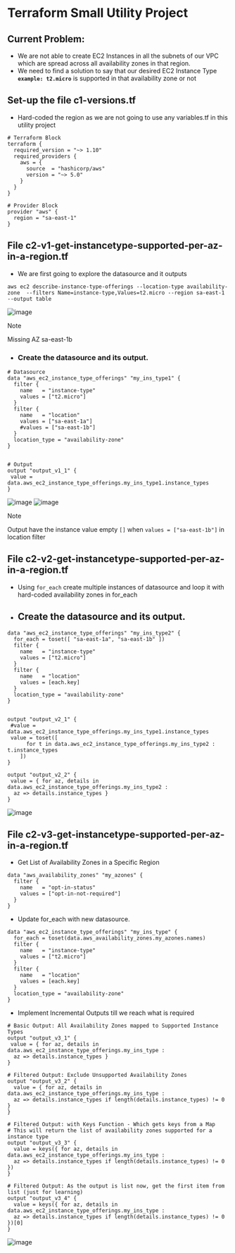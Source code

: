 # Terraform Small Utility Project
## Current Problem:
- We are not able to create EC2 Instances in all the subnets of our VPC which are spread across all availability zones in that region.
- We need to find a solution to say that our desired EC2 Instance Type **`example: t2.micro`** is supported in that availability zone or not

## Set-up the file c1-versions.tf
- Hard-coded the region as we are not going to use any variables.tf in this utility project
```
# Terraform Block
terraform {
  required_version = "~> 1.10"
  required_providers {
    aws = {
      source  = "hashicorp/aws"
      version = "~> 5.0"
    }
  }
}

# Provider Block
provider "aws" {
  region = "sa-east-1"
}
```

## File c2-v1-get-instancetype-supported-per-az-in-a-region.tf
- We are first going to explore the datasource and it outputs
```
aws ec2 describe-instance-type-offerings --location-type availability-zone  --filters Name=instance-type,Values=t2.micro --region sa-east-1 --output table
```
![image](https://github.com/user-attachments/assets/bbf83570-56a5-4cac-87fa-4c4b78ba0c57)
> [!NOTE]
> Missing AZ sa-east-1b

- ### Create the datasource and its output.
```
# Datasource
data "aws_ec2_instance_type_offerings" "my_ins_type1" {
  filter {
    name   = "instance-type"
    values = ["t2.micro"]
  }
  filter {
    name   = "location"
    values = ["sa-east-1a"]
    #values = ["sa-east-1b"]    
  }
  location_type = "availability-zone"
}


# Output
output "output_v1_1" {
 value = data.aws_ec2_instance_type_offerings.my_ins_type1.instance_types
}
```
![image](https://github.com/user-attachments/assets/bd0e4eb9-4d16-4f1a-8ebb-e8ad2536a788)
![image](https://github.com/user-attachments/assets/99728236-93cf-445c-aaa5-fcececa6c63e)
> [!NOTE]
> Output have the instance value empty `[]` when `values = ["sa-east-1b"]` in location filter

## File c2-v2-get-instancetype-supported-per-az-in-a-region.tf
- Using `for_each` create multiple instances of datasource and loop it with hard-coded availability zones in for_each
- ## Create the datasource and its output.
```
data "aws_ec2_instance_type_offerings" "my_ins_type2" {
  for_each = toset([ "sa-east-1a", "sa-east-1b" ])
  filter {
    name   = "instance-type"
    values = ["t2.micro"]
  }
  filter {
    name   = "location"
    values = [each.key]
  }
  location_type = "availability-zone"
}


output "output_v2_1" {
 #value = data.aws_ec2_instance_type_offerings.my_ins_type1.instance_types
 value = toset([
      for t in data.aws_ec2_instance_type_offerings.my_ins_type2 : t.instance_types
    ])  
}

output "output_v2_2" {
 value = { for az, details in data.aws_ec2_instance_type_offerings.my_ins_type2 :
  az => details.instance_types }   
}
```
![image](https://github.com/user-attachments/assets/c29b5934-49ac-495e-bdbb-365f4500bb68)

## File c2-v3-get-instancetype-supported-per-az-in-a-region.tf
- Get List of Availability Zones in a Specific Region
```
data "aws_availability_zones" "my_azones" {
  filter {
    name   = "opt-in-status"
    values = ["opt-in-not-required"]
  }
}
```

- Update for_each with new datasource.
```
data "aws_ec2_instance_type_offerings" "my_ins_type" {
  for_each = toset(data.aws_availability_zones.my_azones.names)
  filter {
    name   = "instance-type"
    values = ["t2.micro"]
  }
  filter {
    name   = "location"
    values = [each.key]
  }
  location_type = "availability-zone"
}
```

- Implement Incremental Outputs till we reach what is required
```
# Basic Output: All Availability Zones mapped to Supported Instance Types
output "output_v3_1" {
 value = { for az, details in data.aws_ec2_instance_type_offerings.my_ins_type :
  az => details.instance_types }   
}

# Filtered Output: Exclude Unsupported Availability Zones
output "output_v3_2" {
  value = { for az, details in data.aws_ec2_instance_type_offerings.my_ins_type :
  az => details.instance_types if length(details.instance_types) != 0 }
}

# Filtered Output: with Keys Function - Which gets keys from a Map
# This will return the list of availability zones supported for a instance type
output "output_v3_3" {
  value = keys({ for az, details in data.aws_ec2_instance_type_offerings.my_ins_type :
  az => details.instance_types if length(details.instance_types) != 0 }) 
}

# Filtered Output: As the output is list now, get the first item from list (just for learning)
output "output_v3_4" {
  value = keys({ for az, details in data.aws_ec2_instance_type_offerings.my_ins_type :
  az => details.instance_types if length(details.instance_types) != 0 })[0]
}
```
![image](https://github.com/user-attachments/assets/b8f82e61-5b3d-47ab-a3b3-fcd6d787ecc8)
